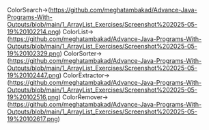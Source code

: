 ColorSearch->(https://github.com/meghatambakad/Advance-Java-Programs-With-Outputs/blob/main/1_ArrayList_Exercises/Screenshot%202025-05-19%20102214.png)
ColorList->(https://github.com/meghatambakad/Advance-Java-Programs-With-Outputs/blob/main/1_ArrayList_Exercises/Screenshot%202025-05-19%20102329.png)
ColorSorter->(https://github.com/meghatambakad/Advance-Java-Programs-With-Outputs/blob/main/1_ArrayList_Exercises/Screenshot%202025-05-19%20102447.png)
ColorExtractor->(https://github.com/meghatambakad/Advance-Java-Programs-With-Outputs/blob/main/1_ArrayList_Exercises/Screenshot%202025-05-19%20102516.png)
ColorRemover->(https://github.com/meghatambakad/Advance-Java-Programs-With-Outputs/blob/main/1_ArrayList_Exercises/Screenshot%202025-05-19%20102617.png)
